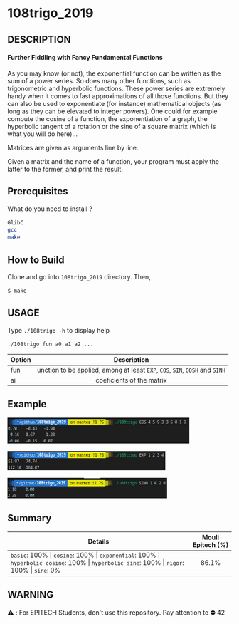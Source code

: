 # 108trigo_2019

## DESCRIPTION
#### Further Fiddling with Fancy Fundamental Functions
As you may know (or not), the exponential function can be written as the sum of a power series. So does many other functions, such as trigonometric and hyperbolic functions. These power series are extremely handy when it comes to fast approximations of all those functions. But they can also be used to exponentiate (for instance) mathematical objects (as long as they can be elevated to integer powers). One could for example compute the cosine of a function, the exponentiation of a graph, the hyperbolic tangent of a rotation or the sine of a square matrix (which is what you will do here)...

Matrices are given as arguments line by line.

Given a matrix and the name of a function, your program must apply the latter to the former, and print the result.

## Prerequisites
What do you need to install ?
```bash
GlibC
gcc
make
```

## How to Build
Clone and go into `108trigo_2019` directory.
Then, 
```bash
$ make
```

## USAGE
Type `./108trigo -h` to display help
```bash
./108trigo fun a0 a1 a2 ...
```
| Option      | Description   |
| ----------- |:-------------:|
|fun | unction to be applied, among at least `EXP`, `COS`, `SIN`, `COSH` and `SINH` |
|ai | coeficients of the matrix |

## Example
![Example 1](captures/exemple1.png)

![Example 2](captures/exemple2.png)

![Example 3](captures/exemple3.png)

## Summary
| Details      | Mouli Epitech (%) |
| ------------- |:-------------:|
| `basic`: 100% \| `cosine`: 100% \| `exponential`: 100% \| `hyperbolic cosine`: 100% \| `hyperbolic sine`: 100% \| `rigor`: 100% \| `sine`: 0% | 86.1% |

## WARNING
:warning: : For EPITECH Students, don't use this repository. Pay attention to :no_entry: 42